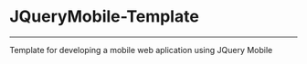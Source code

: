 # JQueryMobile-Template
------

Template for developing a mobile web aplication using JQuery Mobile
